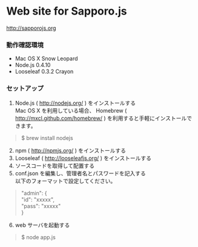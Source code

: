 # Web site for Sapporo.js

http://sapporojs.org

### 動作確認環境

* Mac OS X Snow Leopard
* Node.js 0.4.10
* Looseleaf 0.3.2 Crayon

### セットアップ

1. Node.js ( http://nodejs.org/ ) をインストールする  
Mac OS X を利用している場合、 Homebrew ( http://mxcl.github.com/homebrew/ ) を利用すると手軽にインストールできます。  
> $ brew install nodejs
2. npm ( http://npmjs.org/ ) をインストールする
3. Looseleaf ( http://looseleafjs.org/ ) をインストールする
4. ソースコードを取得して配置する
5. conf.json を編集し、管理者名とパスワードを記入する  
以下のフォーマットで設定してください。  
> "admin": {  
>     "id": "xxxxx",  
>     "pass": "xxxxx"  
> }
6. web サーバを起動する  
> $ node app.js
